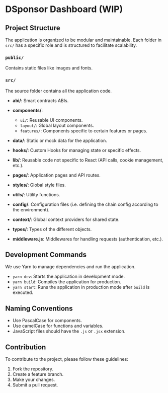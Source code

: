 # DSponsor Dashboard (WIP)

## Project Structure

The application is organized to be modular and maintainable. Each folder in `src/` has a specific role and is structured to facilitate scalability.

### `public/`

Contains static files like images and fonts.

### `src/`

The source folder contains all the application code.

- **abi/**: Smart contracts ABIs.

- **components/**: 
  - `ui/`: Reusable UI components.
  - `layout/`: Global layout components.
  - `features/`: Components specific to certain features or pages.
 
- **data/**: Static or mock data for the application.
  
- **hooks/**: Custom Hooks for managing state or specific effects.

- **lib/**: Reusable code not specific to React (API calls, cookie management, etc.).

- **pages/**: Application pages and API routes.

- **styles/**: Global style files.

- **utils/**: Utility functions.

- **config/**: Configuration files (i.e. defining the chain config according to the environment).

- **context/**: Global context providers for shared state.

- **types/**: Types of the different objects.

- **middleware.js**: Middlewares for handling requests (authentication, etc.).

## Development Commands

We use Yarn to manage dependencies and run the application.

- `yarn dev`: Starts the application in development mode.
- `yarn build`: Compiles the application for production.
- `yarn start`: Runs the application in production mode after `build` is executed.

## Naming Conventions

- Use PascalCase for components.
- Use camelCase for functions and variables.
- JavaScript files should have the `.js` or `.jsx` extension.

## Contribution

To contribute to the project, please follow these guidelines:

1. Fork the repository.
2. Create a feature branch.
3. Make your changes.
4. Submit a pull request.
